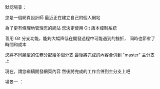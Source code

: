 默認場景：

您是一個網頁設計師
最近正在建立自己的個人網站

為了更有條理地管理您的網站
您決定使用 Git 版本控制系統

善用 Git 分支功能，能夠大幅降低在開發過程中可能遇到的挫折，
同時也節省了時間和成本

您將不同類型的任務分配給多個分支
最後將完成的內容合併到 "master" 主分支上

現在，請您繼續開發網頁內容
然後將完成的工作合併到主分支上吧


場景一 ：